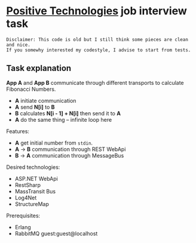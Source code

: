 # [Positive Technologies](https://www.ptsecurity.com/) job interview task

```
Disclaimer: This code is old but I still think some pieces are clean and nice. 
If you somewhy interested my codestyle, I advise to start from tests.
```

## Task explanation

**App A** and **App B** communicate through different transports to calculate Fibonacci Numbers. 

- **A** initiate communication
- **A** send **N[i]** to **B**
- **B** calculates **N[i - 1] + N[i]** then send it to **A**
- **A** do the same thing
– infinite loop here

Features:
- **A** get initial number from `stdin`.
- **A** -> **B** communication through REST WebApi
- **B** -> **A** communication through MessageBus

Desired technologies:
- ASP.NET WebApi
- RestSharp
- MassTransit Bus
- Log4Net
- StructureMap

Prerequisites:
- Erlang
- RabbitMQ guest:guest@localhost
